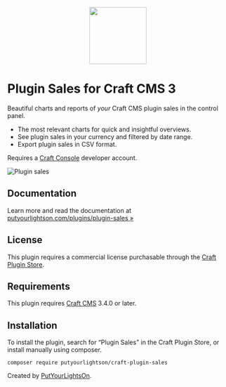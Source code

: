<p align="center"><img width="130" src="https://putyourlightson.com/assets/logos/plugin-sales.svg"></p>

# Plugin Sales for Craft CMS 3

Beautiful charts and reports of *your* Craft CMS plugin sales in the control panel.

- The most relevant charts for quick and insightful overviews.
- See plugin sales in your currency and filtered by date range.
- Export plugin sales in CSV format.

Requires a [Craft Console](https://console.craftcms.com/) developer account.

![Plugin sales](https://putyourlightson.com/assets/images/plugins/plugin-sales/plugin-sales-121.png)  

## Documentation

Learn more and read the documentation at [putyourlightson.com/plugins/plugin-sales »](https://putyourlightson.com/plugins/plugin-sales)

## License

This plugin requires a commercial license purchasable through the [Craft Plugin Store](https://plugins.craftcms.com/plugin-sales).

## Requirements

This plugin requires [Craft CMS](https://craftcms.com/) 3.4.0 or later.

## Installation

To install the plugin, search for “Plugin Sales” in the Craft Plugin Store, or install manually using composer.

```
composer require putyourlightson/craft-plugin-sales
```

Created by [PutYourLightsOn](https://putyourlightson.com/).
